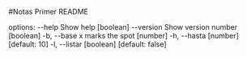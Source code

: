 #Notas
Primer README


options:
      --help     Show help                                             [boolean]
      --version  Show version number                                   [boolean]
  -b, --base     x marks the spot                                       [number]
  -h, --hasta                                             [number] [default: 10]
  -l, --listar                                        [boolean] [default: false]